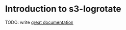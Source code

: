 # Introduction to s3-logrotate

TODO: write [great documentation](http://jacobian.org/writing/what-to-write/)
